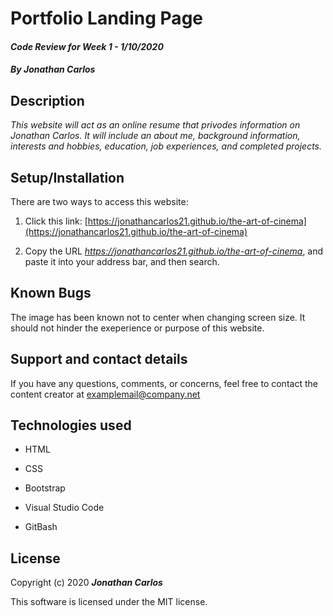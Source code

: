 # Portfolio Landing Page

#### _Code Review for Week 1 - 1/10/2020_

#### _By Jonathan Carlos_

## **Description**

_This website will act as an online resume that privodes information on Jonathan Carlos. It will include an about me, background information, interests and hobbies, education, job experiences, and completed projects._

## **Setup/Installation**
 
 There are two ways to access this website:

1. Click this link: [https://jonathancarlos21.github.io/the-art-of-cinema](https://jonathancarlos21.github.io/the-art-of-cinema)

2. Copy the URL _https://jonathancarlos21.github.io/the-art-of-cinema_, and paste it into your address bar, and then search.

## **Known Bugs**

The image has been known not to center when changing screen size. It should not hinder the exeperience or purpose of this website.

## **Support and contact details**

If you have any questions, comments, or concerns, feel free to contact the content creator at examplemail@company.net 

## **Technologies used**

* HTML

* CSS

* Bootstrap

* Visual Studio Code

* GitBash

## **License**

Copyright (c) 2020 **_Jonathan Carlos_**

This software is licensed under the MIT license.